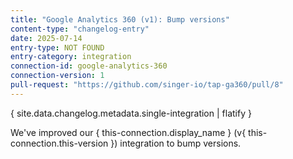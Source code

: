 ```yaml
---
title: "Google Analytics 360 (v1): Bump versions"
content-type: "changelog-entry"
date: 2025-07-14
entry-type: NOT FOUND
entry-category: integration
connection-id: google-analytics-360
connection-version: 1
pull-request: "https://github.com/singer-io/tap-ga360/pull/8"
---
```

{ site.data.changelog.metadata.single-integration | flatify }

We've improved our { this-connection.display_name } (v{ this-connection.this-version }) integration to bump versions.